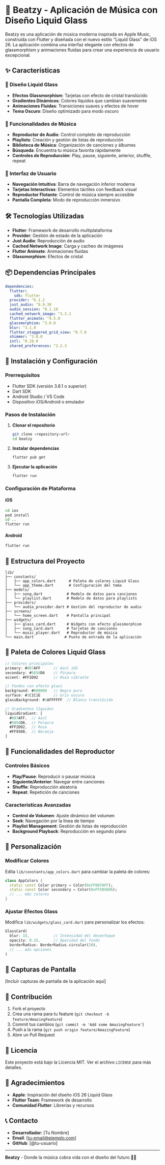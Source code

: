 # 🎵 Beatzy - Aplicación de Música con Diseño Liquid Glass

Beatzy es una aplicación de música moderna inspirada en Apple Music, construida con Flutter y diseñada con el nuevo estilo "Liquid Glass" de iOS 26. La aplicación combina una interfaz elegante con efectos de glassmorphism y animaciones fluidas para crear una experiencia de usuario excepcional.

## ✨ Características

### 🎨 Diseño Liquid Glass
- **Efectos Glassmorphism**: Tarjetas con efecto de cristal translúcido
- **Gradientes Dinámicos**: Colores líquidos que cambian suavemente
- **Animaciones Fluidas**: Transiciones suaves y efectos de hover
- **Tema Oscuro**: Diseño optimizado para modo oscuro

### 🎵 Funcionalidades de Música
- **Reproductor de Audio**: Control completo de reproducción
- **Playlists**: Creación y gestión de listas de reproducción
- **Biblioteca de Música**: Organización de canciones y álbumes
- **Búsqueda**: Encuentra tu música favorita rápidamente
- **Controles de Reproducción**: Play, pause, siguiente, anterior, shuffle, repeat

### 📱 Interfaz de Usuario
- **Navegación Intuitiva**: Barra de navegación inferior moderna
- **Tarjetas Interactivas**: Elementos táctiles con feedback visual
- **Reproductor Flotante**: Control de música siempre accesible
- **Pantalla Completa**: Modo de reproducción inmersivo

## 🛠️ Tecnologías Utilizadas

- **Flutter**: Framework de desarrollo multiplataforma
- **Provider**: Gestión de estado de la aplicación
- **Just Audio**: Reproducción de audio
- **Cached Network Image**: Carga y cacheo de imágenes
- **Flutter Animate**: Animaciones fluidas
- **Glassmorphism**: Efectos de cristal

## 📦 Dependencias Principales

```yaml
dependencies:
  flutter:
    sdk: flutter
  provider: ^6.1.2
  just_audio: ^0.9.38
  audio_session: ^0.1.18
  cached_network_image: ^3.3.1
  flutter_animate: ^4.5.0
  glassmorphism: ^3.0.0
  blur: ^3.1.0
  flutter_staggered_grid_view: ^0.7.0
  shimmer: ^3.0.0
  intl: ^0.19.0
  shared_preferences: ^2.2.3
```

## 🚀 Instalación y Configuración

### Prerrequisitos
- Flutter SDK (versión 3.8.1 o superior)
- Dart SDK
- Android Studio / VS Code
- Dispositivo iOS/Android o emulador

### Pasos de Instalación

1. **Clonar el repositorio**
   ```bash
   git clone <repository-url>
   cd beatzy
   ```

2. **Instalar dependencias**
   ```bash
   flutter pub get
   ```

3. **Ejecutar la aplicación**
   ```bash
   flutter run
   ```

### Configuración de Plataforma

#### iOS
```bash
cd ios
pod install
cd ..
flutter run
```

#### Android
```bash
flutter run
```

## 📁 Estructura del Proyecto

```
lib/
├── constants/
│   ├── app_colors.dart      # Paleta de colores Liquid Glass
│   └── app_theme.dart       # Configuración del tema
├── models/
│   ├── song.dart           # Modelo de datos para canciones
│   └── playlist.dart       # Modelo de datos para playlists
├── providers/
│   └── audio_provider.dart # Gestión del reproductor de audio
├── screens/
│   └── home_screen.dart    # Pantalla principal
├── widgets/
│   ├── glass_card.dart     # Widgets con efecto glassmorphism
│   ├── song_card.dart      # Tarjetas de canciones
│   └── music_player.dart   # Reproductor de música
└── main.dart              # Punto de entrada de la aplicación
```

## 🎨 Paleta de Colores Liquid Glass

```dart
// Colores principales
primary: #007AFF      // Azul iOS
secondary: #5856D6    // Púrpura
accent: #FF2D92       // Rosa vibrante

// Fondos con efecto glass
background: #000000   // Negro puro
surface: #1C1C1E      // Gris oscuro
glassBackground: #1AFFFFFF  // Blanco translúcido

// Gradientes líquidos
liquidGradient: [
  #007AFF,  // Azul
  #5856D6,  // Púrpura
  #FF2D92,  // Rosa
  #FF9500,  // Naranja
]
```

## 🎵 Funcionalidades del Reproductor

### Controles Básicos
- **Play/Pause**: Reproducir o pausar música
- **Siguiente/Anterior**: Navegar entre canciones
- **Shuffle**: Reproducción aleatoria
- **Repeat**: Repetición de canciones

### Características Avanzadas
- **Control de Volumen**: Ajuste dinámico del volumen
- **Seek**: Navegación por la línea de tiempo
- **Playlist Management**: Gestión de listas de reproducción
- **Background Playback**: Reproducción en segundo plano

## 🔧 Personalización

### Modificar Colores
Edita `lib/constants/app_colors.dart` para cambiar la paleta de colores:

```dart
class AppColors {
  static const Color primary = Color(0xFF007AFF);
  static const Color secondary = Color(0xFF5856D6);
  // ... más colores
}
```

### Ajustar Efectos Glass
Modifica `lib/widgets/glass_card.dart` para personalizar los efectos:

```dart
GlassCard(
  blur: 15,           // Intensidad del desenfoque
  opacity: 0.15,      // Opacidad del fondo
  borderRadius: BorderRadius.circular(20),
  // ... más opciones
)
```

## 📱 Capturas de Pantalla

[Incluir capturas de pantalla de la aplicación aquí]

## 🤝 Contribución

1. Fork el proyecto
2. Crea una rama para tu feature (`git checkout -b feature/AmazingFeature`)
3. Commit tus cambios (`git commit -m 'Add some AmazingFeature'`)
4. Push a la rama (`git push origin feature/AmazingFeature`)
5. Abre un Pull Request

## 📄 Licencia

Este proyecto está bajo la Licencia MIT. Ver el archivo `LICENSE` para más detalles.

## 🙏 Agradecimientos

- **Apple**: Inspiración del diseño iOS 26 Liquid Glass
- **Flutter Team**: Framework de desarrollo
- **Comunidad Flutter**: Librerías y recursos

## 📞 Contacto

- **Desarrollador**: [Tu Nombre]
- **Email**: [tu-email@ejemplo.com]
- **GitHub**: [@tu-usuario]

---

**Beatzy** - Donde la música cobra vida con el diseño del futuro 🎵✨

